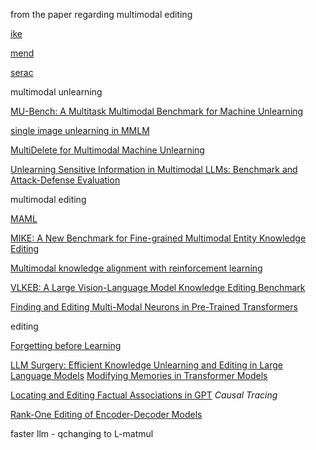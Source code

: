 from the paper regarding multimodal editing

[ike](https://openreview.net/forum?id=hsjQHAM8MV)

[mend](https://arxiv.org/pdf/2110.11309)

[serac](https://drive.google.com/file/d/1EDEjGc1mYqV6DFs5MywnpPnfErkDz5A5/view)


multimodal unlearning  

[MU-Bench: A Multitask Multimodal Benchmark for Machine Unlearning](https://arxiv.org/pdf/2406.14796v1)

[single image unlearning in MMLM](https://arxiv.org/abs/2405.12523)

[MultiDelete for Multimodal Machine Unlearning](https://arxiv.org/abs/2311.12047)

[Unlearning Sensitive Information in Multimodal LLMs: Benchmark and Attack-Defense Evaluation](https://openreview.net/forum?id=YcnjgKbZQS)


multimodal editing

[MAML](https://paperswithcode.com/method/maml)

[MIKE: A New Benchmark for Fine-grained Multimodal Entity Knowledge Editing](https://arxiv.org/abs/2402.14835)

[Multimodal knowledge alignment with reinforcement learning](https://arxiv.org/abs/2205.12630)

[VLKEB: A Large Vision-Language Model Knowledge Editing Benchmark](https://arxiv.org/abs/2403.07350)

[Finding and Editing Multi-Modal Neurons in Pre-Trained Transformers](https://arxiv.org/abs/2311.07470)



editing

[Forgetting before Learning](https://arxiv.org/pdf/2311.08011)

[LLM Surgery: Efficient Knowledge Unlearning and Editing in Large Language Models](https://arxiv.org/abs/2409.13054)
[Modifying Memories in Transformer Models](https://arxiv.org/abs/2012.00363)

[Locating and Editing Factual Associations in GPT](https://rome.baulab.info/)
_Causal Tracing_

[Rank-One Editing of Encoder-Decoder Models](https://arxiv.org/pdf/2211.13317)


faster llm - qchanging to L-matmul






